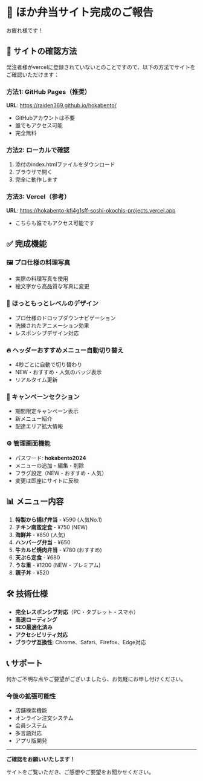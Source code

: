 # 🎉 ほか弁当サイト完成のご報告

お疲れ様です！

## 📱 サイトの確認方法

発注者様がvercelに登録されていないとのことですので、以下の方法でサイトをご確認いただけます：

### 方法1: GitHub Pages（推奨）
**URL**: https://raiden369.github.io/hokabento/

- GitHubアカウントは不要
- 誰でもアクセス可能
- 完全無料

### 方法2: ローカルで確認
1. 添付のindex.htmlファイルをダウンロード
2. ブラウザで開く
3. 完全に動作します

### 方法3: Vercel（参考）
**URL**: https://hokabento-kfi4g1sff-soshi-okochis-projects.vercel.app
- こちらも誰でもアクセス可能です

## ✅ 完成機能

### 🖼️ プロ仕様の料理写真
- 実際の料理写真を使用
- 絵文字から高品質な写真に変更

### 🎨 ほっともっとレベルのデザイン
- プロ仕様のドロップダウンナビゲーション
- 洗練されたアニメーション効果
- レスポンシブデザイン対応

### 🔥 ヘッダーおすすめメニュー自動切り替え
- 4秒ごとに自動で切り替わり
- NEW・おすすめ・人気のバッジ表示
- リアルタイム更新

### 🎉 キャンペーンセクション
- 期間限定キャンペーン表示
- 新メニュー紹介
- 配達エリア拡大情報

### ⚙️ 管理画面機能
- パスワード: **hokabento2024**
- メニューの追加・編集・削除
- フラグ設定（NEW・おすすめ・人気）
- 変更は即座にサイトに反映

## 📊 メニュー内容

1. **特製から揚げ弁当** - ¥590 (人気No.1)
2. **チキン南蛮定食** - ¥750 (NEW)
3. **海鮮丼** - ¥850 (人気)
4. **ハンバーグ弁当** - ¥650
5. **牛カルビ焼肉弁当** - ¥780 (おすすめ)
6. **天ぷら定食** - ¥680
7. **うな重** - ¥1200 (NEW・プレミアム)
8. **親子丼** - ¥520

## 🛠 技術仕様

- **完全レスポンシブ対応**（PC・タブレット・スマホ）
- **高速ローディング**
- **SEO最適化済み**
- **アクセシビリティ対応**
- **ブラウザ互換性**: Chrome、Safari、Firefox、Edge対応

## 📞 サポート

何かご不明な点やご要望がございましたら、お気軽にお申し付けください。

### 今後の拡張可能性
- 店舗検索機能
- オンライン注文システム
- 会員システム
- 多言語対応
- アプリ版開発

---

**ご確認をお願いいたします！**

サイトをご覧いただき、ご感想やご要望をお聞かせください。